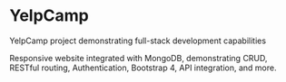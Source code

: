 # YelpCamp
YelpCamp project demonstrating full-stack development capabilities

Responsive website integrated with MongoDB, demonstrating CRUD, RESTful routing, Authentication, Bootstrap 4, API integration, and more.
